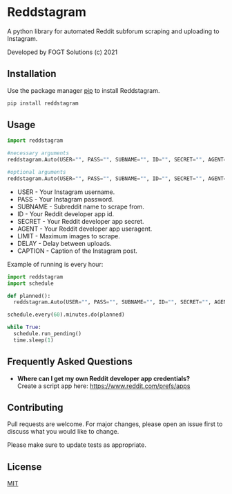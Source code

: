 # Reddstagram

A python library for automated Reddit subforum scraping and uploading to Instagram.

Developed by FOGT Solutions (c) 2021

## Installation

Use the package manager [pip](https://pip.pypa.io/en/stable/) to install Reddstagram.

```bash
pip install reddstagram
```

## Usage

```python
import reddstagram

#necessary arguments
reddstagram.Auto(USER="", PASS="", SUBNAME="", ID="", SECRET="", AGENT="")

#optional arguments
reddstagram.Auto(USER="", PASS="", SUBNAME="", ID="", SECRET="", AGENT="", LIMIT=0, DELAY=0, CAPTION="")
```

* USER - Your Instagram username.
* PASS - Your Instagram password.
* SUBNAME - Subreddit name to scrape from.
* ID - Your Reddit developer app id.
* SECRET - Your Reddit developer app secret.
* AGENT - Your Reddit developer app useragent.
* LIMIT - Maximum images to scrape.
* DELAY - Delay between uploads.
* CAPTION - Caption of the Instagram post.

Example of running is every hour:
```python
import reddstagram
import schedule

def planned():
  reddstagram.Auto(USER="", PASS="", SUBNAME="", ID="", SECRET="", AGENT="")

schedule.every(60).minutes.do(planned)

while True:
  schedule.run_pending()
  time.sleep(1)

```

## Frequently Asked Questions
* **Where can I get my own Reddit developer app credentials?**  
      Create a script app here: https://www.reddit.com/prefs/apps

## Contributing
Pull requests are welcome. For major changes, please open an issue first to discuss what you would like to change.

Please make sure to update tests as appropriate.

## License
[MIT](https://choosealicense.com/licenses/mit/)
